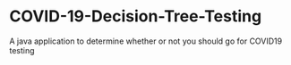 # COVID-19-Decision-Tree-Testing
A java application to determine whether or not you should go for COVID19 testing
